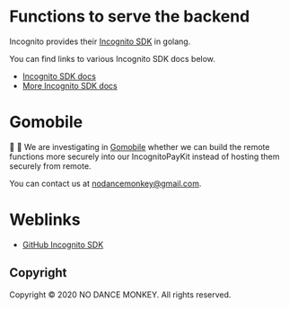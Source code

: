 # Functions to serve the backend

Incognito provides their [Incognito SDK](https://pkg.go.dev/github.com/incognitochain/go-incognito-sdk/) in golang.

You can find links to various Incognito SDK docs below.
* [Incognito SDK docs](https://pkg.go.dev/github.com/incognitochain/go-incognito-sdk/)
* [More Incognito SDK docs](https://docs.incognito.org/sdks/golang-sdk)

# Gomobile
:construction_worker: :construction: We are investigating in [Gomobile](https://github.com/golang/mobile) whether we can build the remote functions more securely into our IncognitoPayKit instead of hosting them securely from remote.

You can contact us at [nodancemonkey@gmail.com](mailto:nodancemonkey@gmail.com?subject=[Incognito%20Pay%20Functions%20Questions]).

# Weblinks
* [GitHub Incognito SDK](https://github.com/incognitochain/go-incognito-sdk)

## Copyright
Copyright © 2020 NO DANCE MONKEY. All rights reserved.

